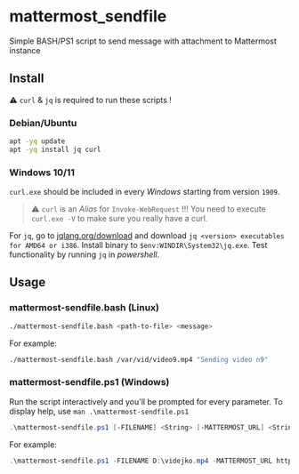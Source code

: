 # mattermost_sendfile

Simple BASH/PS1 script to send message with attachment to Mattermost instance


## Install

⚠️ `curl` & `jq` is required to run these scripts !

### Debian/Ubuntu

```bash
apt -yq update
apt -yq install jq curl
```

### Windows 10/11

`curl.exe` should be included in every *Windows* starting from version `1909`. 
> ⚠️ `curl` is an *Alias* for `Invoke-WebRequest` !!! You need to execute `curl.exe -V` to make sure you really have a curl.

For `jq`, go to [jqlang.org/download](https://jqlang.org/download/) and download `jq <version> executables for AMD64 or i386`. Install binary to `$env:WINDIR\System32\jq.exe`.
Test functionality by running `jq` in *powershell*.

## Usage

### mattermost-sendfile.bash (Linux)

```bash
./mattermost-sendfile.bash <path-to-file> <message>
```

For example:

```bash
./mattermost-sendfile.bash /var/vid/video9.mp4 "Sending video n9"
```

### mattermost-sendfile.ps1 (Windows)

Run the script interactively and you'll be prompted for every parameter. To display help, use `man .\mattermost-sendfile.ps1`


```powershell
.\mattermost-sendfile.ps1 [-FILENAME] <String> [-MATTERMOST_URL] <String> [-CHANNEL_ID] <String> [-PERSONAL_TOKEN] <String> [-MESSAGE] <String>
```

For example:

```powershell
.\mattermost-sendfile.ps1 -FILENAME D:\videjko.mp4 -MATTERMOST_URL https://supermost.com -CHANNEL_ID bflmpsvzmcbpsnmp -PERSONAL_TOKEN strcprstskrzkrk -MESSAGE "Oh hello, sending the promised video.."
```
